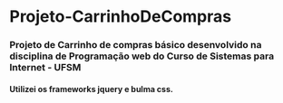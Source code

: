 # Projeto-CarrinhoDeCompras
### Projeto de Carrinho de compras básico desenvolvido na disciplina de Programação web do Curso de Sistemas para Internet - UFSM
#### Utilizei os frameworks jquery e bulma css.
